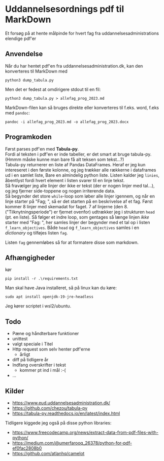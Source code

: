 ﻿# Uddannelsesordnings pdf til MarkDown

Et forsøg på at hente målpinde for hvert fag fra uddannelsesadministrations elendige pdf'er

## Anvendelse

Når du har hentet pdf'en fra uddannelsesadministration.dk, kan den konverteres til MarkDown med 

    python3 dump_tabula.py

Men det er fedest at omdirigere stdout til en fil:

    python3 dump_tabula.py > allefag_prog_2023.md

MarkDown-filen kan så bruges direkte eller konverteres til f.eks. word, f.eks med `pandoc`:

    pandoc -i allefag_prog_2023.md -o allefag_prog_2023.docx

## Programkoden

Først parses pdf'en med __Tabula-py__.  
Fordi al teksten i pdf'en er inde tabeller, er det smart at bruge tabula-py. (Hmmm måske kunne man bare få alt teksen som tekst...?)  
Tabula-py returnerer en liste af Pandas DataFrames. Heraf er jeg kun intereseret i den første kolonne, og jeg trækker alle rækkerne i dataframes ud i en samlet liste, Bare en almindelig python liste. Listen kalder jeg `linies`, åbentlyst fordi hvert element i listen svarer til en linje tekst.  
Så fravælger jeg alle linjer der ikke er tekst (der er nogen linjer med tal...), og jeg fjerner side-toppene og nogen irriterende data.  
Så begynder det store `while`-loop som løber alle linjer igennem, og når en linje starter på "Fag; ", så er det starten på en beskrivelse af et fag.
Først kommer 8 linjer med skemadat for faget. 7 af linjerne (den 8. ("Tilknytningsperiode") er fjernet ovenfor) udtrækker jeg i strukturen `head` (pt. en liste).
Så følger et indre loop, som gentages så længe linjen _ikke_ starter med "Fag: ", her samles linjer der begynder med et tal op i listen `f_learn_objectives`.
Både `head` og `f_learn_objectives` samles i en _dictionary_ og tilføjes listen `fag`.  

Listen `fag` gennemløbes så for at formatere disse som markdown.

## Afhængigheder

kør

    pip install -r .\requirements.txt


Man skal have Java installeret, så på linux kan du køre:

    sudo apt install openjdk-19-jre-headless

Jeg kører scriptet i wsl2/ubuntu.

## Todo

* Pæne og håndterbare funktioner
* unittest
* valgt speciale i Titel
* Http request som selv henter pdf'erne
  * årligt
* diff på tidligere år
* Indfang overskrifter i tekst
  * kommer pt ind i mål :-(
* ... 

## Kilder

* <https://www.eud.uddannelsesadministration.dk/>
* <https://github.com/chezou/tabula-py>
* <https://tabula-py.readthedocs.io/en/latest/index.html>

Tidligere kiggede jeg også på disse python libraries:

* <https://www.freecodecamp.org/news/extract-data-from-pdf-files-with-python/>
* <https://medium.com/@umerfarooq_26378/python-for-pdf-ef0fac2808b0>
* <https://github.com/atlanhq/camelot>

